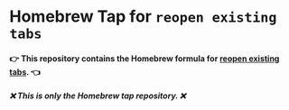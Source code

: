 # Homebrew Tap for `reopen existing tabs`

#### 👉 This repository contains the Homebrew formula for [reopen existing tabs](https://github.com/lennarto/reopen-existing-tab). 👈

##### ❌ This is **only** the Homebrew tap repository. ❌ 

